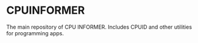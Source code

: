 # CPUINFORMER
The main repository of CPU INFORMER. Includes CPUID and other utilities for programming apps.
